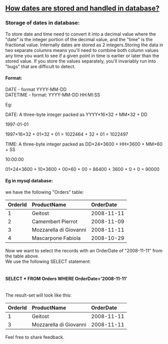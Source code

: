 ## [How dates are stored and handled in database?](https://prayuja-teli.github.io/Blog/Date)     


### Storage of dates in database:<br/>

To store date and time need to convert it into a decimal value where the "date" is the integer portion of the decimal value, and the "time" is the fractional value. Internally dates are stored as 2 integers.Storing the data in two separate columns means you'll need to combine both column values any time you want to see if a given point in time is earlier or later than the stored value. If you store the values separately, you'll invariably run into "bugs" that are difficult to detect.<br/>


#### Format:<br/>

DATE - format YYYY-MM-DD<br/>
DATETIME - format: YYYY-MM-DD HH:MI:SS<br/>

Eg:

DATE: A three-byte integer packed as YYYY×16×32 + MM×32 + DD<br/>

1997-01-01 <br/>

1997×16×32 + 01×32 + 01 = 1022464 + 32 + 01 = 1022497

TIME: A three-byte integer packed as DD×24×3600 + HH×3600 + MM×60 + SS<br/>

10:00:00 <br/>

01×24×3600 + 10×3600 + 00×60 + 00 = 86400 + 3600 + 0 + 0 = 90000



#### Eg in mysql database:<br/>

we have the following "Orders" table:<br/>

|OrderId     |  ProductName  |  OrderDate    | 
| :------------- | :------------- | :------------- | 
| 1 |   Geitost   |    2008-11-11   |
| 2 |   Camembert Pierrot   | 2008-11-09      |
| 3 |   Mozzarella di Giovanni  |   2008-11-11    |
| 4 |   Mascarpone Fabiola | 2008-10-29 |


Now we want to select the records with an OrderDate of "2008-11-11" from the table above.<br/>
We use the following SELECT statement:<br/><br/>
#### SELECT * FROM Orders WHERE OrderDate='2008-11-11'<br/><br/>
The result-set will look like this:<br/>

|OrderId     |  ProductName  |  OrderDate    | 
| :------------- | :------------- | :------------- |
| 1 |   Geitost   |    2008-11-11   |
| 3 |   Mozzarella di Giovanni  |   2008-11-11    |

Feel free to share feedback.
